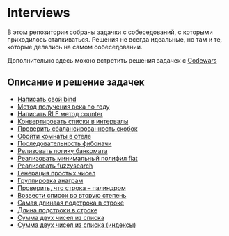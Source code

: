 # Interviews

В этом репозитории собраны задачки с собеседований, с которыми приходилось сталкиваться.
Решения не всегда идеальные, но там и те, которые делались на самом собеседовании.

Дополнительно здесь можно встретить решения задачек с [Codewars](https://www.codewars.com/)

## Описание и решение задачек

- [Написать свой bind](./puzzles/bind/README.md)
- [Метод получения века по году](./puzzles/centuryFromYear/README.md)
- [Написать RLE метод counter](puzzles/counter/README.md)
- [Конвертировать списки в интервалы](./puzzles/listToRange/README.md)
- [Проверить сбалансированность скобок](./puzzles/isCorrectBrackets/README.md)
- [Обойти комнаты в отеле](./puzzles/detourRooms/README.md)
- [Последовательность фибоначи](./puzzles/fibonacci/README.md)
- [Релизовать логику банкомата](./puzzles/atm/README.md)
- [Реализовать минимальный полифил flat](./puzzles/flatten/README.md)
- [Реализовать fuzzysearch](./puzzles/fuzzysearch/README.md)
- [Генерация простых чисел](./puzzles/generatePrime/README.md)
- [Группировка анаграм](./puzzles/groupAnagrams/README.md)
- [Проверить, что строка – палиндром](./puzzles/isPalindrome/README.md)
- [Возвести список во вторую степень](./puzzles/listPowTwo/README.md)
- [Самая длинаая подстрока в строке](./puzzles/longestSubString/README.md)
- [Длина подстроки в строке](./puzzles/subStrCount/README.md)
- [Сумма двух чисел из списка](./puzzles/sumOfNumEqualK/README.md)
- [Сумма двух чисел из списка (индексы)](./puzzles/sumOfTwo/README.md)
